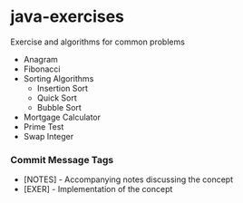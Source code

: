# java-exercises
Exercise and algorithms for common problems

* Anagram
* Fibonacci
* Sorting Algorithms
  * Insertion Sort
  * Quick Sort
  * Bubble Sort
* Mortgage Calculator
* Prime Test
* Swap Integer

### Commit Message Tags
* [NOTES] - Accompanying notes discussing the concept
* [EXER] - Implementation of the concept
